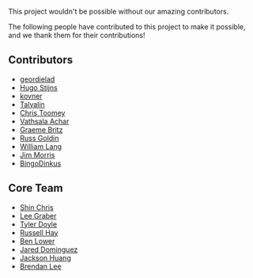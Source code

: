 This project wouldn't be possible without our amazing contributors.

The following people have contributed to this project to make it possible, and we thank them for their contributions!

## Contributors

* [geordielad](https://github.com/geordielad)
* [Hugo Stijns](https://github.com/hugoboos)
* [kovner](https://github.com/kovner)
* [Talvalin](https://github.com/Talvalin)
* [Chris Toomey](https://github.com/cmtoomey)
* [Vathsala Achar](https://github.com/VathsalaAchar)
* [Graeme Britz](https://github.com/grbritz)
* [Russ Goldin](https://github.com/tagyoureit)
* [William Lang](https://github.com/williamlang)
* [Jim Morris](https://github.com/jimbodriven)
* [BingoDinkus](https://github.com/BingoDinkus)

## Core Team

* [Shin Chris](https://github.com/shinchris)
* [Lee Graber](https://github.com/lgraber)
* [Tyler Doyle](https://github.com/t8y8)
* [Russell Hay](https://github.com/RussTheAerialist)
* [Ben Lower](https://github.com/benlower)
* [Jared Dominguez](https://github.com/jdomingu)
* [Jackson Huang](https://github.com/jz-huang)
* [Brendan Lee](https://github.com/lbrendanl)
